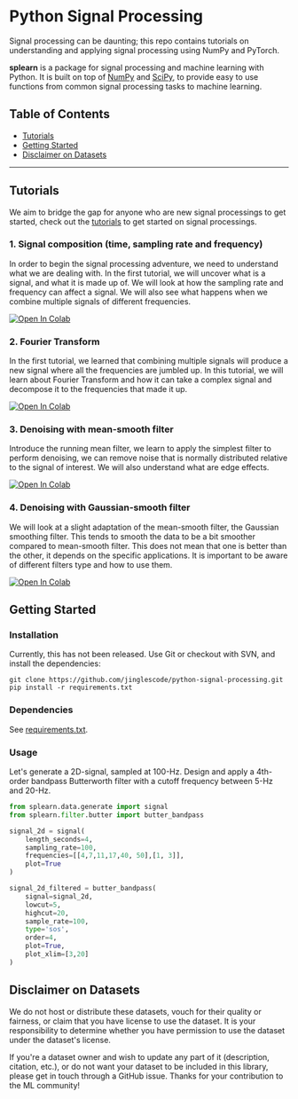 # Python Signal Processing

Signal processing can be daunting; this repo contains tutorials on understanding and applying signal processing using NumPy and PyTorch.

**splearn** is a package for signal processing and machine learning with Python. It is built on top of [NumPy](https://numpy.org) and [SciPy](https://www.scipy.org), to provide easy to use functions from common signal processing tasks to machine learning. 

## Table of Contents

- [Tutorials](#tutorials)
- [Getting Started](#getting-started)
- [Disclaimer on Datasets](#disclaimer-on-datasets)

--- 

## Tutorials

We aim to bridge the gap for anyone who are new signal processings to get started, check out the [tutorials](https://github.com/jinglescode/python-signal-processing/tree/master/tutorials) to get started on signal processings.

### 1. Signal composition (time, sampling rate and frequency)

In order to begin the signal processing adventure, we need to understand what we are dealing with. In the first tutorial, we will uncover what is a signal, and what it is made up of. We will look at how the sampling rate and frequency can affect a signal. We will also see what happens when we combine multiple signals of different frequencies.

[![Open In Colab](https://colab.research.google.com/assets/colab-badge.svg)](https://colab.research.google.com/github/jinglescode/python-signal-processing/blob/master/tutorials/Signal%20composition%20-%20time%2C%20sampling%20rate%20and%20frequency.ipynb)

### 2. Fourier Transform

In the first tutorial, we learned that combining multiple signals will produce a new signal where all the frequencies are jumbled up. In this tutorial, we will learn about Fourier Transform and how it can take a complex signal and decompose it to the frequencies that made it up.

[![Open In Colab](https://colab.research.google.com/assets/colab-badge.svg)](https://colab.research.google.com/github/jinglescode/python-signal-processing/blob/master/tutorials/Fourier%20Transform.ipynb)

### 3. Denoising with mean-smooth filter

Introduce the running mean filter, we learn to apply the simplest filter to perform denoising, we can remove noise that is normally distributed relative to the signal of interest. We will also understand what are edge effects.

[![Open In Colab](https://colab.research.google.com/assets/colab-badge.svg)](https://colab.research.google.com/github/jinglescode/python-signal-processing/blob/master/tutorials/Denoising%20with%20mean-smooth%20filter.ipynb)

### 4. Denoising with Gaussian-smooth filter

We will look at a slight adaptation of the mean-smooth filter, the Gaussian smoothing filter. This tends to smooth the data to be a bit smoother compared to mean-smooth filter. This does not mean that one is better than the other, it depends on the specific applications. It is important to be aware of different filters type and how to use them.

[![Open In Colab](https://colab.research.google.com/assets/colab-badge.svg)](https://colab.research.google.com/github/jinglescode/python-signal-processing/blob/master/tutorials/Denoising%20with%20Gaussian-smooth%20filter.ipynb)

## Getting Started

### Installation

Currently, this has not been released. Use Git or checkout with SVN, and install the dependencies:

```
git clone https://github.com/jinglescode/python-signal-processing.git
pip install -r requirements.txt
```

### Dependencies

See [requirements.txt](https://github.com/jinglescode/python-signal-processing/tree/master/requirements.txt).

### Usage

Let's generate a 2D-signal, sampled at 100-Hz. Design and apply a 4th-order bandpass Butterworth filter with a cutoff frequency between 5-Hz and 20-Hz.

```python
from splearn.data.generate import signal
from splearn.filter.butter import butter_bandpass

signal_2d = signal(
    length_seconds=4, 
    sampling_rate=100, 
    frequencies=[[4,7,11,17,40, 50],[1, 3]],
    plot=True
)

signal_2d_filtered = butter_bandpass(
    signal=signal_2d, 
    lowcut=5, 
    highcut=20, 
    sample_rate=100,
    type='sos',
    order=4, 
    plot=True,
    plot_xlim=[3,20]
)
```

## Disclaimer on Datasets

We do not host or distribute these datasets, vouch for their quality or fairness, or claim that you have license to use the dataset. It is your responsibility to determine whether you have permission to use the dataset under the dataset's license.

If you're a dataset owner and wish to update any part of it (description, citation, etc.), or do not want your dataset to be included in this library, please get in touch through a GitHub issue. Thanks for your contribution to the ML community!
